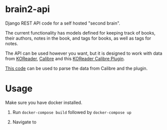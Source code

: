 # brain2-api

Django REST API code for a self hosted "second brain".

The current functionality has models defined for keeping track of books, their authors, notes in the book, and tags for books, as well as tags for notes.

The API can be used however you want, but it is designed to work with data from [KOReader](https://github.com/koreader/koreader), [Calibre](https://github.com/kovidgoyal/calibre) and this [KOReader Calibre Plugin](https://git.sr.ht/~harmtemolder/koreader-calibre-plugin).

[This code](https://github.com/AmmarNanjiani/KOReader-Calbre-Sidecar-Parser) can be used to parse the data from Calibre and the plugin.


# Usage
Make sure you have docker installed.

1) Run `docker-compose build` followed by `docker-compose up`

2) Navigate to 

